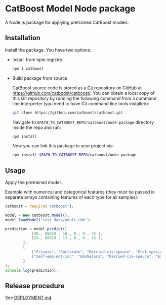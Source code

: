 # CatBoost Model Node package

A Node.js package for applying pretrained CatBoost models.

## Installation

Install the package. You have two options:
   - Install from npm registry:
        ```sh
        npm i catboost
        ```
   - Build package from source.

        CatBoost source code is stored as a [Git](https://git-scm.com/) repository on GitHub at <https://github.com/catboost/catboost/>. You can obtain a local copy of this Git repository by running the following command from a command line interpreter (you need to have Git command line tools installed):

        ```sh
        git clone https://github.com/catboost/catboost.git
        ```

        Navigate to `$PATH_TO_CATBOOST_REPO/catboost/node-package` directory inside the repo and run:

        ```sh
        npm install
        ```

        Now you can link this package in your project via:

        ```sh
        npm install $PATH_TO_CATBOOST_REPO/catboost/node-package
        ```

## Usage

Apply the pretrained model.

Example with numerical and categorical features (they must be passed in separate arrays containing features of
each type for all samples):

```js
catboost = require('catboost');

model = new catboost.Model();
model.loadModel('test_data/adult.cbm');

prediction = model.predict([
            [40., 85019., 16., 0., 0., 45.],
            [28., 85019., 13., 0., 0., 13.],
        ],
        [
            ["Private", "Doctorate", "Married-civ-spouce", "Prof-specialty", "Husband", "Asian-Pac-Islander", "Male", "nan"],
            ["Self-emp-not-inc", "Bachelors", "Married-civ-spouce", "Exec-managerial", "Husband", "White", "Male", "United-States"],
        ]
);
console.log(prediction);
```

## Release procedure

See [DEPLOYMENT.md](./DEPLOYMENT.md).
